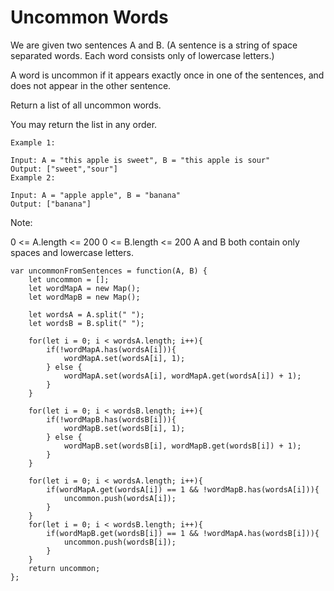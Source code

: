 # Uncommon Words

We are given two sentences A and B.  (A sentence is a string of space separated words.  Each word consists only of lowercase letters.)

A word is uncommon if it appears exactly once in one of the sentences, and does not appear in the other sentence.

Return a list of all uncommon words.

You may return the list in any order.

```
Example 1:

Input: A = "this apple is sweet", B = "this apple is sour"
Output: ["sweet","sour"]
Example 2:

Input: A = "apple apple", B = "banana"
Output: ["banana"]
 ```
 
Note:

0 <= A.length <= 200
0 <= B.length <= 200
A and B both contain only spaces and lowercase letters.

```
var uncommonFromSentences = function(A, B) {
    let uncommon = [];
    let wordMapA = new Map();
    let wordMapB = new Map();

    let wordsA = A.split(" ");
    let wordsB = B.split(" ");

    for(let i = 0; i < wordsA.length; i++){
        if(!wordMapA.has(wordsA[i])){
            wordMapA.set(wordsA[i], 1);
        } else {
            wordMapA.set(wordsA[i], wordMapA.get(wordsA[i]) + 1);
        }
    }

    for(let i = 0; i < wordsB.length; i++){
        if(!wordMapB.has(wordsB[i])){
            wordMapB.set(wordsB[i], 1);
        } else {
            wordMapB.set(wordsB[i], wordMapB.get(wordsB[i]) + 1);
        }
    }

    for(let i = 0; i < wordsA.length; i++){
        if(wordMapA.get(wordsA[i]) == 1 && !wordMapB.has(wordsA[i])){
            uncommon.push(wordsA[i]);
        }
    }
    for(let i = 0; i < wordsB.length; i++){
        if(wordMapB.get(wordsB[i]) == 1 && !wordMapA.has(wordsB[i])){
            uncommon.push(wordsB[i]);
        }
    }
    return uncommon;
};
```
